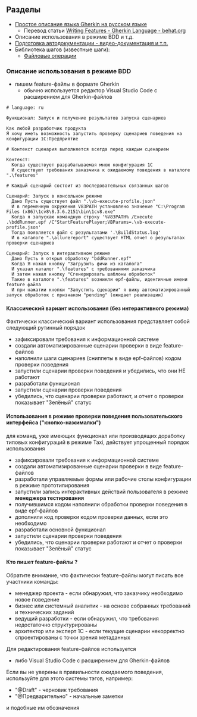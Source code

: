 ## Разделы

* [Простое описание языка Gherkin на русском языке](https://wellbehaved.readthedocs.io/Gherkin.html)
  - Перевод статьи [Writing Features - Gherkin Language - behat.org](https://docs.behat.org/en/v2.5/guides/1.gherkin.html)
* Описание использования в режиме BDD и т.д.
* [Подготовка автодокументации - видео-документация и т.п.](https://github.com/silverbulleters/add/blob/develop/doc/bdd/%D0%BF%D0%BE%D0%B4%D0%B3%D0%BE%D1%82%D0%BE%D0%B2%D0%BA%D0%B0-%D0%B0%D0%B2%D1%82%D0%BE%D0%B4%D0%BE%D0%BA%D1%83%D0%BC%D0%B5%D0%BD%D1%82%D0%B0%D1%86%D0%B8%D0%B8.md)
* Библиотека шагов (известные шаги):
  * [Файловые операции](./steps/files.md)

### Описание использования в режиме BDD

+ пишем feature-файлы в формате Gherkin
  + обычно используется редактор Visual Studio Code с расширением для Gherkin-файлов


```Gherkin
# language: ru

Функционал: Запуск и получение результатов запуска сценариев

Как любой разработчик продукта
Я хочу иметь возможность запустить проверку сценариев поведения на конфигурации 1С:Предприятие

# Контекст сценария выполняется всегда перед каждым сценарием

Контекст:
  Когда существует разрабатываемая мною конфигурация 1С
  И существуют требования заказчика к ожидаемому поведения в каталоге ".\features"

# Каждый сценарий состоит из последовательных связанных шагов

Сценарий: Запуск в консольном режиме
  Дано Пусть существует файл ".\vb-execute-profile.json"
  И в переменную окружения V83PATH установлено значение "C:\Program Files (x86)\1cv8\8.3.6.2151\bin\1cv8.exe"
  Когда я запускаю командную строку '%V83PATH% /Execute .\bddRunner.epf /C"StartFeaturePlayer;VBParams=.\vb-execute-profile.json'
  Тогда появляется файл с результатами '.\BuildStatus.log'
  И в каталоге ".\allurereport" существует HTML отчет о результатах проверки сценариев

Сценарий: Запуск в интерактивном режиме
  Дано Пусть я открыл обработку "bddRunner.epf"
  Когда Я нажал кнопку "Загрузить фичи из каталога"
  И указал каталог ".\features" с требованиями заказчика
  И затем нажал кнопку "Сгенерировать шаблоны обработок"
  Также в каталоге ".\features" возникли epf-файлы, идентичные имени feature файла
  И при нажатии кнопки "Запустить сценарии" я вижу автоматизированный запуск обработок с признаком "pending" (ожидает реализации)
```

#### Классический вариант использования (без интерактивного режима)

Фактически классический вариант использования представляет собой следующий рутинный порядок

+ зафиксировали требования к информационной системе
+ создали автоматизированные сценарии проверки в виде feature-файлов
+ наполнили шаги сценариев (сниппеты в виде epf-файлов) кодом проверки поведения
+ запустили сценарии проверки поведения и убедились, что они НЕ работают
+ разработали функционал
+ запустили сценарии проверки поведения
+ убедились, что сценарии проверки работают, и отчет о проверки показывает "Зелёный" статус

#### Использования в режиме проверки поведения пользовательского интерфейса ("кнопко-нажималки")

для команд, уже имеющих функционал или производящих доработку типовых конфигураций в режиме Taxi, действует упрощенный порядок использования

+ зафиксировали требования к информационной системе
+ создали автоматизированные сценарии проверки в виде feature-файлов
+ разработали управляемые формы или рабочие столы конфигурации в режиме прототипирования
+ запустили запись интерактивных действий пользователя в режиме **менеджера тестирования**
+ получившимся кодом наполнили обработки проверки поведения в виде epf-файлов
+ дополнили код проверки кодом проверки данных, если это необходимо
+ разработали основной функционал
+ запустили сценарии проверки поведения
+ убедились, что сценарии проверки работают и отчет о проверки показывает "Зелёный" статус

#### Кто пишет feature-файлы ?

Обратите внимание, что фактически feature-файлы могут писать все участники команды:

+ менеджер проекта - если обнаружил, что заказчику необходимо новое поведение
+ бизнес или системный аналитик - на основе собранных требований и технических заданий
+ ведущий разработки - если обнаружил, что требования недостаточно структурированы
+ архитектор или эксперт 1С - если текущие сценарии некорректно спроектированы с точки зрения метаданных

Для редактирования feature-файлов используется

+ либо Visual Studio Code с расширением для Gherkin-файлов

Если вы не уверены в правильности ожидаемого поведения, используйте для этого системы тэгов, например:

+ "@Draft"  - черновик требования
+ "@Предварительно" - начальные заметки

и подобные им обозначения
